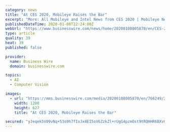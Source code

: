 ```yaml
---
category: news
title: "At CES 2020, Mobileye Raises the Bar"
excerpt: "More: All Mobileye and Intel News from CES 2020 | Mobileye News | Mobileye’s Computer Vision (Event Replay) | Autonomous Driving at Intel During his annual CES address, Shashua provided an under ..."
publishedDateTime: 2020-01-08T22:24:00Z
webUrl: "https://www.businesswire.com/news/home/20200108005870/en/CES-2020-Mobileye-Raises-Bar"
type: article
quality: 39
heat: 39
published: false

provider:
  name: Business Wire
  domain: businesswire.com

topics:
  - AI
  - Computer Vision

images:
  - url: "https://mms.businesswire.com/media/20200108005870/en/766249/23/Mobileye-EyeQ-numbers-infographic-3000.jpg"
    width: 1200
    height: 627
    title: "At CES 2020, Mobileye Raises the Bar"

secured: "yJeqek5V09vNq+53o9h7fIoJx4EI5oV6ZzkZl+rUgG4pzmOst9tRQHHR6BXv0XfoDrHiG5X61yA0+35XWcDUmAcNCdVEnVdgaluoYDKG8h/2uV6CzmuOma1vLKnWYQlvZbAzX1lKvGYbhsBZACndw17FEGaNv/R6J4KMd82MZZEzkzZIpmjs8iJMLWZMjUMQDSYnrQ9wM4FzAv1y797UvAzCoSS4mFfC8Kopd3b3MDjNfXZOnxgaw44Ungm3pYgZJ3Oq3E5h6G2iggPYuPJf79YPtFe5VbfjoMy36VYsWx11WjyfOg9VxWwdVHEvomwB;C+z/P1gWOG3nKwgIWXIwqQ=="
---
```



